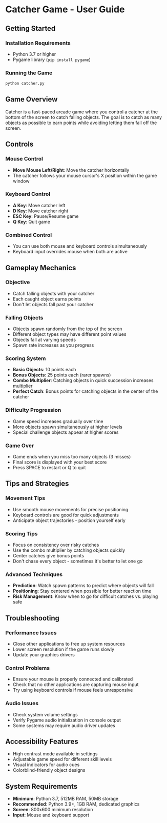 # Catcher Game - User Guide

## Getting Started

### Installation Requirements
- Python 3.7 or higher
- Pygame library (`pip install pygame`)

### Running the Game
```bash
python catcher.py
```

## Game Overview
Catcher is a fast-paced arcade game where you control a catcher at the bottom of the screen to catch falling objects. The goal is to catch as many objects as possible to earn points while avoiding letting them fall off the screen.

## Controls

### Mouse Control
- **Move Mouse Left/Right**: Move the catcher horizontally
- The catcher follows your mouse cursor's X position within the game window

### Keyboard Control
- **A Key**: Move catcher left
- **D Key**: Move catcher right
- **ESC Key**: Pause/Resume game
- **Q Key**: Quit game

### Combined Control
- You can use both mouse and keyboard controls simultaneously
- Keyboard input overrides mouse when both are active

## Gameplay Mechanics

### Objective
- Catch falling objects with your catcher
- Each caught object earns points
- Don't let objects fall past your catcher

### Falling Objects
- Objects spawn randomly from the top of the screen
- Different object types may have different point values
- Objects fall at varying speeds
- Spawn rate increases as you progress

### Scoring System
- **Basic Objects**: 10 points each
- **Bonus Objects**: 25 points each (rarer spawns)
- **Combo Multiplier**: Catching objects in quick succession increases multiplier
- **Perfect Catch**: Bonus points for catching objects in the center of the catcher

### Difficulty Progression
- Game speed increases gradually over time
- More objects spawn simultaneously at higher levels
- Special challenge objects appear at higher scores

### Game Over
- Game ends when you miss too many objects (3 misses)
- Final score is displayed with your best score
- Press SPACE to restart or Q to quit

## Tips and Strategies

### Movement Tips
- Use smooth mouse movements for precise positioning
- Keyboard controls are good for quick adjustments
- Anticipate object trajectories - position yourself early

### Scoring Tips
- Focus on consistency over risky catches
- Use the combo multiplier by catching objects quickly
- Center catches give bonus points
- Don't chase every object - sometimes it's better to let one go

### Advanced Techniques
- **Prediction**: Watch spawn patterns to predict where objects will fall
- **Positioning**: Stay centered when possible for better reaction time
- **Risk Management**: Know when to go for difficult catches vs. playing safe

## Troubleshooting

### Performance Issues
- Close other applications to free up system resources
- Lower screen resolution if the game runs slowly
- Update your graphics drivers

### Control Problems
- Ensure your mouse is properly connected and calibrated
- Check that no other applications are capturing mouse input
- Try using keyboard controls if mouse feels unresponsive

### Audio Issues
- Check system volume settings
- Verify Pygame audio initialization in console output
- Some systems may require audio driver updates

## Accessibility Features
- High contrast mode available in settings
- Adjustable game speed for different skill levels
- Visual indicators for audio cues
- Colorblind-friendly object designs

## System Requirements
- **Minimum**: Python 3.7, 512MB RAM, 50MB storage
- **Recommended**: Python 3.9+, 1GB RAM, dedicated graphics
- **Screen**: 800x600 minimum resolution
- **Input**: Mouse and keyboard support